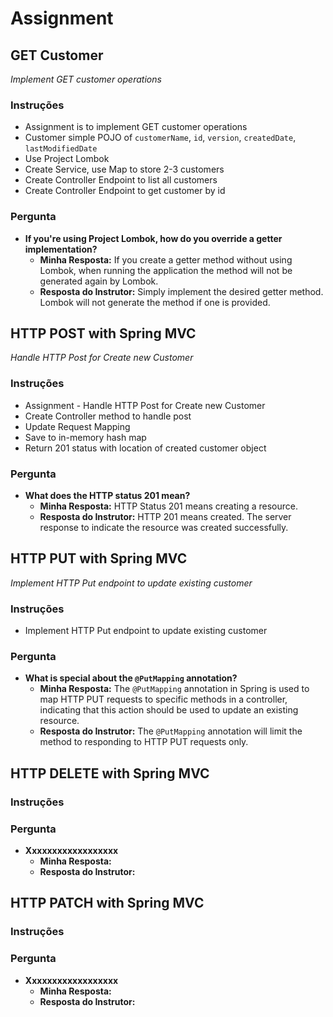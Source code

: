 # Assignment

## GET Customer

_Implement GET customer operations_

### Instruções

* Assignment is to implement GET customer operations
* Customer simple POJO of `customerName`, `id`, `version`, `createdDate`, `lastModifiedDate`
* Use Project Lombok
* Create Service, use Map to store 2-3 customers
* Create Controller Endpoint to list all customers
* Create Controller Endpoint to get customer by id

### Pergunta

* **If you're using Project Lombok, how do you override a getter implementation?**
    * **Minha Resposta:** If you create a getter method without using Lombok, when running the application the method
      will not be generated again by Lombok.
    * **Resposta do Instrutor:** Simply implement the desired getter method. Lombok will not generate the method if one
      is provided.

## HTTP POST with Spring MVC

_Handle HTTP Post for Create new Customer_

### Instruções

* Assignment - Handle HTTP Post for Create new Customer
* Create Controller method to handle post
* Update Request Mapping
* Save to in-memory hash map
* Return 201 status with location of created customer object

### Pergunta

* **What does the HTTP status 201 mean?**
    * **Minha Resposta:** HTTP Status 201 means creating a resource.
    * **Resposta do Instrutor:** HTTP 201 means created. The server response to indicate the resource was created
      successfully.

## HTTP PUT with Spring MVC

_Implement HTTP Put endpoint to update existing customer_

### Instruções

* Implement HTTP Put endpoint to update existing customer

### Pergunta

* **What is special about the `@PutMapping` annotation?**
    * **Minha Resposta:** The `@PutMapping` annotation in Spring is used to map HTTP PUT requests to specific methods in
      a controller, indicating that this action should be used to update an existing resource.
    * **Resposta do Instrutor:** The `@PutMapping` annotation will limit the method to responding to HTTP PUT requests
      only.

## HTTP DELETE with Spring MVC

### Instruções

### Pergunta

* **Xxxxxxxxxxxxxxxxxx**
    * **Minha Resposta:**
    * **Resposta do Instrutor:**

## HTTP PATCH with Spring MVC

### Instruções

### Pergunta

* **Xxxxxxxxxxxxxxxxxx**
    * **Minha Resposta:**
    * **Resposta do Instrutor:**